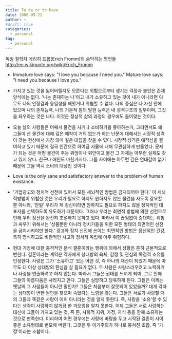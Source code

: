```yaml
---
title: To be or to have
date: 2006-05-21
author: ~
#draft: true
categories:
  - personal
tag:
  - personal
---
```




독일 철학자 에리히 프롬(Erich Fromm)의 숨막히는 명언들
http://en.wikiquote.org/wiki/Erich_Fromm

* Immature love says: "I love you because I need you." Mature love says: "I need you because I love you."

* 가지고 있는 것을 잃어버릴지도 모른다는 위험으로부터 생기는 걱정과 불안은 존재양식에는 없다. '나는 존재하는 나'이고 내가 소유하고 있는 것이 내가 아니라면 아무도 나의 안정감과 동일성을 빼앗거나 위협할 수 없다. 나의 중심은 나 자신 안에 있으며 나의 존재능력, 나의 기본적 힘의 발현 능력은 내 성격구조의 일부이며, 그것을 좌우하는 것은 나다. 이것은 정상적 삶의 과정의 경우에도 들어맞는 것이다.

* 오늘 날의 사람들은 어째서 물건을 사거나 소비하기를 좋아하는가, 그러면서도 왜 그들이 산 물건에 대해 깊은 애착이 거의 없는가 하는 난문에 대해서는 시장적 성격이 갖는 현상에서 가장 의미 깊은 대답을 찾을 수 있다. 시장적 성격은 애착심을 결여하고 있기 때문에 결국 인간으로 하여금 사물에 대해 무관심하게 만들었다. 문제가 되는 것은 어떤 물건이 주는 위엄이나 위안이고 물건 그 자체는 아무런 실체도 갖고 있지 않다. 친구나 애인도 마찬가지다. 그들 사이에는 아무런 깊은 연대감이 없기 때문에 그들 역시 소비의 대상인 것이다. 

* Love is the only sane and satisfactory answer to the problem of human existance.

* '기업광고와 정치적 선전에 있어서 모든 세뇌적인 방법은 금지되어야 한다.' 이 세뇌적방법이 위험한 것은 우리가 필요로 하지도 원하지도 않는 물건을 사도록 강요할 뿐 아니라, '만일' 우리가 제 정신이라면 원하지도 필요로 하지도 않을 정치적인 대표자를 선택하도록 유도하기 때문이다. 그러나 우리는 최면적 방법에 의한 선전으로 인해 우리 정신을 완전히 조절하지 못하고 있다. 따라서 이 끊임없이 증대하는 위험과 싸우기 위해서는 '상품뿐만 아니라 정치가들을 위한 모든 형태의 최면적인 선전을 금지시켜야만 한다.' 광고와 정치 선전에 쓰이는 최면적인 방법은 정신적인 건강, 특히 명석하고도 비판적인 사고와 정서적 독립에 아주 위험하다.

* 현대 가정에 대한 충격적인 분석
결혼이라는 행위에 의해서 상황은 흔히 근본적으로 변한다. 결혼이라는 계약은 각자에게 상대방의 육체, 감정 및 관심의 독점적 소유를 인정한다. 사랑은 그가 '소유하고' 있는 어떤 것, 즉 하나의 재산이 되었기 때문에 아무도 더 이상 상대방의 환심을 살 필요가 없다.
두 사람은 사랑스러우려고 노력하거나 사랑을 연출하려고 하지 않는다. 따라서 그들은 권태를 느끼게 되며, 그로 인해 그들의 아름다움은 사라지고 만다. 그들은 실망하고 당혹하게 된다. 그들은 이제는 옛날의 그 사람들이 아니란 말인가? 그들은 처음부터 잘못되어 있었을까? 대개 각자는 상대방이 변한 원인을 찾으며 속았다는 느낌을 갖는다. 그들은 서로가 사랑할 때의 그들과 똑같은 사람이 이미 아니라는 것을 알지 못한다. 즉, 사랑을 '소유'할 수 있다는 생각이 사랑하지 않게끔 한 과오임을 알지 못한다. 이제 그들은 서로 사랑하는 대신에 그들이 가지고 있는 것, 즉 돈, 사회적 지위, 가정, 자식 등을 함께 소유하는 것으로 만족한다.
이리하여 어떤 경우에는 사랑에 바탕을 두고 시작된 결혼이 사이좋은 소유형태로 변모해 버린다. 그것은 두 이기주의가 하나로 뭉쳐진 조합, 즉 '가정'이라는 조합이다.


 






